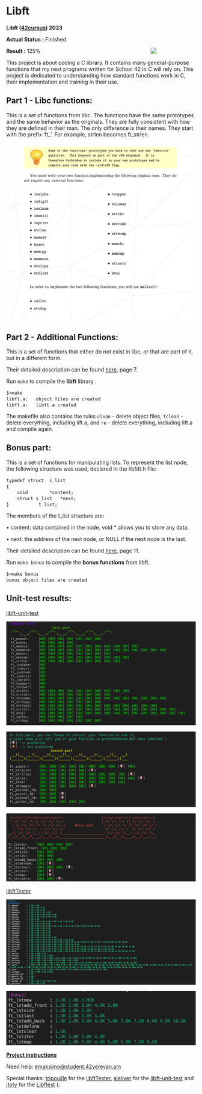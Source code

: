 # Libft

**Libft ([42cursus](https://www.42.fr)) 2023**

**Actual Status :** Finished

<img src="[https://user-images.githubusercontent.com/68464959/209187314-028e0527-0230-48fd-b365-affb612ceb0a.png](https://user-images.githubusercontent.com/68464959/209187314-028e0527-0230-48fd-b365-affb612ceb0a.png)" align="right" width="120">

**Result :** 125%

This project is about coding a C library. It contains many general-purpose functions that my next programs written for School 42 in C will rely on. This project is dedicated to understanding how standard functions work in С, their implementation and training in their use.

## Part 1 - Libc functions:

This is a set of functions from libc. The functions have the
same prototypes and the same behavior as the originals. They are fully consistent with how they are defined in their man. The only difference is their names. They
start with the prefix ’ft_’. For example, strlen becomes ft_strlen.

![functions libc](https://github.com/AGolz/Libft_42Yerevan/blob/b0ef7a56eee8dd51558501abfef693085bc80a5c/image/Screen%20Shot%202023-01-18%20at%205.48.46%20AM.png)

## Part 2 - Additional Functions:

This is a set of functions that either do not exist in libc,
or that are part of it, but in a different form.

Their detailed description can be found [here](https://github.com/AGolz/Libft_42Yerevan/blob/main/en.subject.pdf), page 7.

Run `make` to compile the **libft** library .

```
$>make
libft.a:   object files are created
libft.a:   libft.a created
```

The makefile also contains the rules `clean` - delete object files, `fclean` - delete everything, including lift.a, and `re` - delete everything, including lift.a and compile again.

## Bonus part:

This is a set of functions for manipulating lists. To represent the list node, the following structure was used, declared in the libfdt.h file:

```
typedef struct	s_list
{
	void		*content;
	struct s_list	*next;
}			t_list;
```

The members of the t_list structure are:

• content: data contained in the node.
  void * allows you to store any data.

• next: the address of the next node, or NULL if the next node is the last.

Their detailed description can be found [here](https://github.com/AGolz/Libft_42Yerevan/blob/main/en.subject.pdf), page 11.

Run `make bonus` to compile the **bonus functions** from libft.

```
$>make bonus
bonus object files are created
```

## Unit-test results:

[libft-unit-test](https://github.com/alelievr/libft-unit-test)

![first part](https://github.com/AGolz/Libft_42Yerevan/blob/main/image/Screen%20Shot%202023-01-18%20at%206.50.32%20AM.png)

![second part](https://github.com/AGolz/Libft_42Yerevan/blob/main/image/Screen%20Shot%202023-01-18%20at%206.51.29%20AM.png)

![bonus part](https://github.com/AGolz/Libft_42Yerevan/blob/main/image/Screen%20Shot%202023-01-18%20at%206.52.01%20AM.png)

[libftTester](https://github.com/Tripouille/libftTester)

![first part_tester](https://github.com/AGolz/Libft_42Yerevan/blob/main/image/Screen%20Shot%202023-01-20%20at%2012.35.19%20AM.png)

![bonus part_tester](https://github.com/AGolz/Libft_42Yerevan/blob/main/image/Screen%20Shot%202023-01-20%20at%2012.38.02%20AM.png)


**[Project instructions](/en.subject.pdf)**

Need help: emaksimo@student.42yerevan.am

Special thanks: [tripouille](https://github.com/Tripouille) for the [libftTester](https://github.com/Tripouille/libftTester), [aleliver](https://github.com/alelievr) for the [libft-unit-test](https://github.com/alelievr/libft-unit-test) and [jtoty](https://github.com/jtoty) for the [Libftest](https://github.com/jtoty/Libftest) (:
